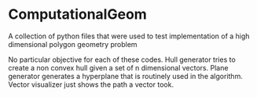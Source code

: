 # ComputationalGeom
A collection of python files that were used to test implementation of a high dimensional polygon geometry problem 

No particular objective for each of these codes. Hull generator tries to create a non convex hull given a set of n dimensional vectors. Plane generator generates a hyperplane that is routinely used in the algorithm. Vector visualizer just shows the path a vector took.
